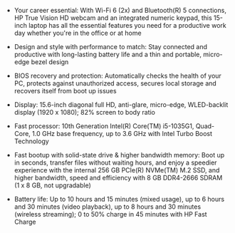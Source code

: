 * Your career essential: With Wi-Fi 6 (2x) and Bluetooth(R) 5 connections, HP True Vision HD webcam and an integrated numeric keypad, this 15-inch laptop has all the essential features you need for a productive work day whether you're in the office or at home

* Design and style with performance to match: Stay connected and productive with long-lasting battery life and a thin and portable, micro-edge bezel design

* BIOS recovery and protection: Automatically checks the health of your PC, protects against unauthorized access, secures local storage and recovers itself from boot up issues

* Display: 15.6-inch diagonal full HD, anti-glare, micro-edge, WLED-backlit display (1920 x 1080); 82% screen to body ratio

* Fast processor: 10th Generation Intel(R) Core(TM) i5-1035G1, Quad-Core, 1.0 GHz base frequency, up to 3.6 GHz with Intel Turbo Boost Technology

* Fast bootup with solid-state drive & higher bandwidth memory: Boot up in seconds, transfer files without waiting hours, and enjoy a speedier experience with the internal 256 GB PCIe(R) NVMe(TM) M.2 SSD, and higher bandwidth, speed and efficiency with 8 GB DDR4-2666 SDRAM (1 x 8 GB, not upgradable)

* Battery life: Up to 10 hours and 15 minutes (mixed usage), up to 6 hours and 30 minutes (video playback), up to 8 hours and 30 minutes (wireless streaming); 0 to 50% charge in 45 minutes with HP Fast Charge 